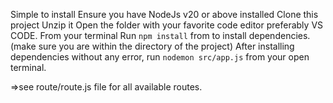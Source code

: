 Simple to install
Ensure you have NodeJs v20 or above installed
Clone this project
Unzip it
Open the folder with your favorite code editor preferably VS CODE.
From your terminal Run `npm install` from  to install dependencies.(make sure you are within the directory of the project)
After installing dependencies without any error, run `nodemon src/app.js` from your open terminal.

=>see route/route.js file for all available routes.


